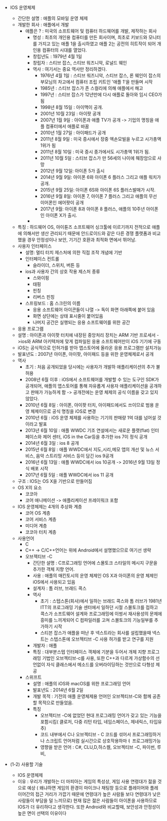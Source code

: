 - IOS 운영체제
   - 간단한 설명 : 애플의 모바일 운영 체제
   - 개발한 회사 : 애플에서 개발
      - 애플은 ? : 미국의 소프트웨어 및 컴퓨터 하드웨어를 개발, 제작하는 회사
        - 명성 : 최초의 개인용 컴퓨터를 만든 회사이며, 최초로 키보드와 모니터를 가지고 있는 애플 1을 출시하였고 애플 2는 공전의 히트작이 
                되어 개인용 컴퓨터의 시대를 열었다.
        - 창립년도 : 1979년 4월 1일
        - 창립자 : 스티브 잡스, 스티브 워즈니악, 로널드 웨인
        - 역사 : 여기서는 중요 역사만 정리하겠다.
          - 1976년 4월 1일 : 스티브 워즈니악, 스티브 잡스, 론 웨인이 잡스의 부모님의 차고에서 컴퓨터 조립 키트인 '애플 1'을 만들며 시작
          - 1985년 : 스티브 잡스가 존 스컬리에 의해 애플에서 해고
          - 1997년 : 스티브 잡스가 12년만에 다시 애플로 돌아와 임시 CEO가 됨
          - 1998년 8월 15일 : 아이맥이 공개.
          - 2001년 10월 23일 : 아이팟 공개
          - 2007년 1월 9일 : 아이폰과 애플 TV가 공개 -> 기업의 명칭을 애플 컴퓨터에서 애플로 바꿈
          - 2010년 1월 27일 : 아이패드가 공개
          - 2011년 8월 9일 : 미국 증시에서 장중 엑손모빌을 누르고 시가총액 1위가 됨
          - 2011년 8월 10일 : 미국 증시 종가에서도 시가총액 1위가 됨.
          - 2011년 10월 5일 : 스티브 잡스가 만 56세의 나이에 췌장암으로 사망
          - 2012년 9월 12일: 아이폰 5가 출시
          - 2014년 9월 9일: 아이폰 6와 아이폰 6 플러스 그리고 애플 워치가 공개.
          - 2015년 9월 25일: 아이폰 6S와 아이폰 6S 플러스발매가 시작.
          - 2016년 9월 8일: 아이폰 7, 아이폰 7 플러스 그리고 애플의 무선 이어폰인 에어팟이 공개
          - 2017년 9월: 아이폰 8과 아이폰 8 플러스, 애플의 10주년 아이폰인 아이폰 X가 출시.
        -    
   - 특징 : 하드웨어 OS, 아이튠즈 소프트웨어 싱크툴에 이르기까지 전적으로 애플에 의해서만 생산 관리되기 때문에 
            안드로이드와 같은 다른 경쟁 플랫폼과 비교했을 경우 안정성이나 보안, 기기간 호환과 최적화 면에서 뛰어남.
   - 사용자 인터페이스 
      - 설명: 멀티 터치 제스처에 의한 직접 조작 개념에 기반
      - 인터페이스 컨트롤
          - 슬라이더, 스위치, 버튼 등
      - ios과 사용자 간의 상호 작용 제스처 종류
          - 스와이핑
          - 태핑
          - 핀칭
          - 리버스 핀칭
     - 스프링보드 : 홈 스크린의 이름
       - 응용 소프트웨어 아이콘들이 나열 -> 독이 화면 아래쪽에 붙어 있음
       - 화면 상단에는 상태 표시줄이 붙어있음
       - 나머지 공간은 실행되는 응용 소프트웨어를 위한 공간
    - 응용 프로그램
     - 설명 : 아이폰과 아이팟 터치에 내장된 중앙처리 장치는 ARM 기반 프로세서 ->ios와 ARM 아키텍처에 맞게 컴파일된 응용 소프트웨어만이 iOS 기기에 구동
     - iOS는 공식적으로 인허가를 받아 앱스토어에 올라온 응용 프로그램만 설치가능
   - 발표년도 : 2007년 아이폰, 아이팟, 아이패드 등을 위한 운영체제로서 공개
   - 역사 
     - 초기 : 처음 공개되었을 당시에는 사용자가 개발하 애플리케이션의 추가 불허용
     - 2008년 6월 이후 : iOS에서 소프트웨어를 개발할 수 있는 도구인 SDK가 공개되어, 애플의 앱스토어를 통해 자유롭게 사용자 애플리케이션을 공개하고
             판매가 가능하게 함
             -> 공개전에는 운영 체제의 공식 이름을 갖고 있지 않았다. 
     - 2010년 6월 8일 : 아이폰, 아이팟 터치, 아이패드에서도 쓰이므로 범용 운영 체제이므로 공식 명칭을 iOS로 변경
     - 2010년 6월 : iOS 운영 체제를 사용하는 기기의 판매량 1억 대를 넘어설 것이라고 발표
     - 2013년 6월 10일 : 애플 WWDC 기조 연설에서는 새로운 플랫(flat) 인터페이스와 제어 센터, iOS in the Car등을 추가한 ios 7이 정식 공개
     - 2014년 6월 3일 : ios 8 공개
     - 2015년 6월 8일 :  애플 WWDC에서 지도,시리,메모 앱의 개선 및 뉴스 서비스, 음악 스트리밍 서비스 등이 담긴 ios 9공개 
     - 2016년 6월 13일 :  애플 WWDC에서 ios 10공개 -> 2016년 9월 13일 정식 배포 시작
     - 2017년 6월 5일 :  애플 WWDC에서 ios 11 공개 
  - 구조 : IOS는 OS X을 기반으로 만들어짐
   - OS X의 요소
      - 코코아
      - 코어 애니메이션
      -> 애플리케이션 프레이워크 포함
   - IOS 운영체제는 4개의 추상화 계층
      - 코어 OS 계층
      - 코어 서비스 계층
      - 미디어 계층
      - 코코아 터치 계층
   - 사용언어 
      - C
      - C++
       -> C/C++언어는 위에 Android에서 설명했으므로 여기선 생략
      - 오브젝티브 -C
         - 간단한 설명 : C프로그래밍 언어에 스몰토크 스타일의 메시지 구문을 추가한 객체 지향 언어.
         - 사용 : 애플의 매킨토시의 운영 체제인 OS X과 아이폰의 운영 체제인 iOS에서 사용되고 있음
         - 설계자 : 톰 러브, 브래드 콕스
         - 역사   
            - 초기 : 스텝스톤(회사)에서 일하는 브래드 콕스와 톰 러브가 1981년 ITT의 프로그래밍 기술 센터에서 일하던 시절 스몰토크를 접하고 콕스가 소프트웨어 설계와 프로그래밍에 이썽서 재사용성의 문제에 흥미를 느끼게되어 C 컴파일러를 고쳐 스몰토크의 기능일부를 추가하기 시작
            - 스티븐 잡스가 애플을 떠난 후 넥스트라는 회사를 설립했을때 넥스트는 스텝스톤에 오브젝티브 -C 사용 허가를 받고 연구를 지원
         - 개발자 : 애플
         - 특징 : 대부분스텝 인터페이스 객체에 기분을 두어서 개체 지향 프로그래밍 기법인 오브젝티브-c를 사용, 또한 C++과 다르게 가상함수의 선언없이 자식 클래스에서 메소드를 오버라이딩하는 것만으로 다형성 제공
      - 스위프트
         - 설명 : 애플의 iOS와 macOS를 위한 프로그래밍 언어
         - 발표년도 : 2014년 6월 2일
         - 개발 목적 : 기전의 애플 운영체제용 언어인 오브젝티브-C와 함께 공존할 목적으로 만들었음.
         - 특징 
            - 오브젝티브 -C에 없었던 현대 프로그래밍 언어가 갖고 있는 기능을 포함시킴( 클로저, 다중 리턴 타입, 네임스페이스, 제네릭스, 타입유추)
            - 코드 내부에서 C나 오브젝티브 - C 코드를 섞어서 프로그래밍하거나 스크립트 언어처럼 실시간으로 상호작용하마ㅕ 프로그래밍가능
            - 영향을 받은 언어 : C#, CLU,D,하스켈, 오브젝티브 -C, 파이썬, 루비, 
         
- (1-2) 사용할 기술
   - IOS 운영체제
    - 이유 : 우리가 개발하는 더 마피아는 게임의 특성상, 게임 사용 연령대가 젊을 것으로 예상 ( 왜냐하면 게임의 환경이 마이크나 채팅창 등으로 플레이어와 플레이어간의 접근 거리가 가깝기 때문에 연령대가 높은 사람들 보다 연령대가 낮은 사람들이 부담을 덜 느끼므로) 현재 많은 젊은 사람들이 아이폰을 사용하므로 IOS가 더 유리하다고 생각한다. 또한 Android와 비교할때, 보안성과 안정성이 높은 면이 선택의 이유이다
